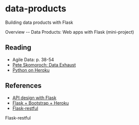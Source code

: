 data-products
=============

Building data products with Flask

Overview -- Data Products: Web apps with Flask (mini-project)


## Reading

* Agile Data: p. 38-54
* [Pete Skomoroch: Data Exhaust](http://www.slideshare.net/pskomoroch/distilling-data-exhaust)
* [Python on Heroku](https://devcenter.heroku.com/articles/getting-started-with-python)


## References

* [API design with Flask](http://blog.luisrei.com/articles/rest.html)
* [Flask + Bootstrap + Heroku](http://ryaneshea.com/lightweight-python-apps-with-flask-twitter-bootstrap-and-heroku)
* [Flask-restful](http://blog.miguelgrinberg.com/post/designing-a-restful-api-using-flask-restful)

Flask-restful
